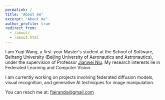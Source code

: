 ```yaml
---
permalink: /
title: "About me"
excerpt: "About me"
author_profile: true
redirect_from: 
  - /about/
  - /about.html
---
```


I am Yuqi Wang, a first-year Master's student at the School of Software, Beihang University (Beijing University of Aeronautics and Astronautics), under the supervision of Professor [Jianwei Niu](https://scholar.google.com/citations?hl=zh-CN&user=KOciOtEAAAAJ).
My research interests lie in Federated Learning and Computer Vision.

I am currently working on projects involving federated diffusion models, visual recognition, and generative AI techniques for image manipulation.

You can reach me at: flairando@gmail.com
